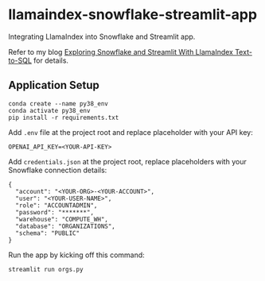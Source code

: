 # llamaindex-snowflake-streamlit-app

Integrating LlamaIndex into Snowflake and Streamlit app.

Refer to my blog [Exploring Snowflake and Streamlit With LlamaIndex Text-to-SQL](https://betterprogramming.pub/exploring-snowflake-and-streamlit-with-llamaindex-text-to-sql-f66fec6e321b?sk=97360acceef5ee331b5ac8a9663ce590) for details.

## Application Setup

```
conda create --name py38_env
conda activate py38_env
pip install -r requirements.txt
```

Add `.env` file at the project root and replace placeholder with your API key:
```
OPENAI_API_KEY=<YOUR-API-KEY>
```

Add `credentials.json` at the project root, replace placeholders with your Snowflake connection details:
```
{
  "account": "<YOUR-ORG>-<YOUR-ACCOUNT>",
  "user": "<YOUR-USER-NAME>",
  "role": "ACCOUNTADMIN",
  "password": "*******",
  "warehouse": "COMPUTE_WH",
  "database": "ORGANIZATIONS",
  "schema": "PUBLIC"
}
```

Run the app by kicking off this command:
```
streamlit run orgs.py
```
